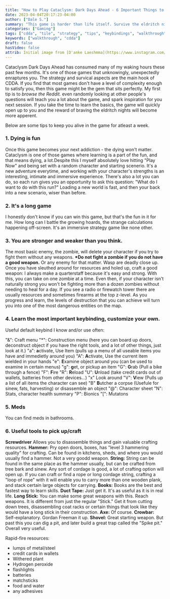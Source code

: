 ```yaml
---
title: "How to Play Cataclysm: Dark Days Ahead - 6 Important Things to Know" ## Means name of the article is filename
date: 2023-04-04T20:17:23-04:00
author: ["Dale S."]
summary: "This game is harder than life itself. Survive the eldritch nights with these tips."
categories: ["Gaming"]
tags: ["cdda", "tile", "strategy", "tips", "keybindings", "walkthrough"]
keywords: ["walkthrough", "cdda"]
draft: false
hasVideo: false
attrib: Initial image from [D'anke Laeshmma](https://www.instagram.com/p/CqWkOWhp2kY/) colorized by A.I.
---
```


Cataclysm Dark Days Ahead has consumed many of my waking hours these past few months. It's one of those games that unknowingly, unexpectedly enraptures you. The strategy and survical aspects are the main hook of CDDA. If you find that most games don't have a level of complexity enough to satisfy you, then this game might be the gem that sits perfectly. My first tip is to _browse the Reddit._ even randomly looking at other people's questions will teach you a lot about the game, and spark inspiration for you next session. If you take the time to learn the basics, the game will quickly open up to you and the reward of braving the eldritch nights will become more apperent.

Below are some tips to keep you alive in the game for atleast a week.

### 1. Dying is fun

Once this game becomes your next addiction - the dying won't matter. Cataclysm is one of those games where learning is a part of the fun, and that means dying, a lot.Despite this I myself absolutely love hitting "Play Now" and being set with a random character and starting scenerio. It's a new adventure everytime, and working with your character's strengths is an interesting, intimate and immersive experience. There's also a lot you can do, so each run gives you an opportunity to ask this question: "What do I want to do with this run?" Loading a new world is fast, and then your back into a new scenario, wiser than before.

### 2. It's a long game

I honestly don't know if you can win this game, but that's the fun in it for me. How long can I battle the growing hoards, the strange calculations happening off-screen. It's an immersive strategy game like none other.

### 3. You are stronger and weaker than you think.

The most basic enemy, the zombie, will delete your character if you try to fight them without any weapons. **\*Do not fight a zombie if you do not have a good weapon.** Or any enemy for that matter. Wasp are deadly close up. Once you have sleuthed around for resources and holed up, craft a good weapon: I always make a quarterstaff because it's easy and strong. With this, you can take on one zombie at a time. Even then, if your character isn't naturally strong you won't be fighting more than a dozen zombies without needing to heal for a day. If you see a radio or firewatch tower there are usually resources and sometimes firearms at the top z-level. As you progress and learn, the levels of destruction that you can achieve will turn you into one of the most dangerous entities on the map.

### 4. Learn the most important keybinding, customize your own.

Useful default keybind I know and/or use often:

"&": Craft menu
"\*": Construction menu (here you can board up doors, deconstruct object if you have the right tools, and a lot of other things, just look at it.)
"a": **a**ctivate, Use Item (pulls up a menu of all useable items you have and immedietly around you)
"A": **A**ctivate, Use the current item wielded in your hands
"e": **E**xamine object around you (can be used to examine in certain menus)
"g": **g**et, or pickup an item
"G": **G**rab (Pull a bike through a fence)
"F": **F**ire
"R": **R**eload
"U": **U**nload (take credit cards out of wallets, batteries from other devices...)
"x" Look around
"V": **V**iew (Pulls up a list of all items the character can see)
"B" **B**utcher a corpse (Usefule for sinew, fats, harvesting) or disassemble an object
"@": Character sheet
"N": Stats, character health summary
"P": Bionics
"\[": Mutatons

### 5. Meds

You can find meds in bathrooms.

### 6. Useful tools to pick up/craft

**Screwdriver** Allows you to disassemble things and gain valuable crafting resources.
**Hammer:** Pry open doors, boxes, has "level 3 hammering quality" for crafting. Can be found in kitchens, sheds, and where you would usually find a hammer. Not a very goodd weapon.
**String:** String can be found in the same place as the hammer usually, but can be crafted from tree bark and sinew. Any sort of cordage is good, a lot of crafting option will open up. If you can craft or find a rope or long cordage string, crafting a "loop of rope" with it will enable you to carry more than one wooden plank, and stack certain large objects for carrying.
**Books:** Books are the best and fastest way to learn skills.
**Duct Tape:** Just get it. It's as useful as it is in real life.
**Long Stick:** You can make some great weapons with this. Reach weapons. It is different from just the regular "Stick." Get it from cutting down trees, disassembling coat racks or certain things that look like they would have a long stick in their construction.
**Axe:** Of course.
**Crowbar:** Self-explanatory. Gordan Freeman it up.
**Shovel:** Great starting weapon. But past this you can dig a pit, and later build a great trap called the "Spike pit." Overall very useful.

Rapid-fire resources:

- lumps of metal/steel
- credit cards in wallets
- Withered plant
- Hydrogen peroxide
- flashlights
- batteries
- matchsticks
- food and water
- any adhesives
